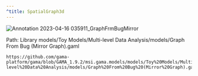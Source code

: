 ```yaml
---
^title: SpatialGraph3d
---
```


![Annotation 2023-04-16 035911_GraphFrmBugMirror](https://user-images.githubusercontent.com/4437331/232262266-1bedb1ee-c384-4558-86a6-8c64abf7597a.png)

Path: Library models/Toy Models/Multi-level Data Analysis/models/Graph From Bug (Mirror Graph).gaml


```gaml reference
https://github.com/gama-platform/gama/blob/GAMA_1.9.2/msi.gama.models/models/Toy%20Models/Multi-level%20Data%20Analysis/models/Graph%20From%20Bug%20(Mirror%20Graph).gaml
```